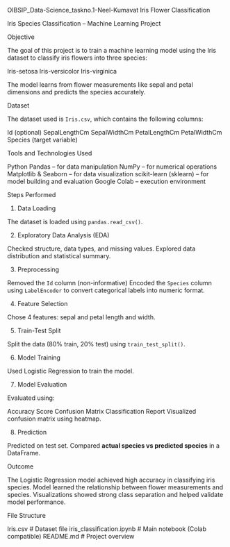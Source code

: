 OIBSIP_Data-Science_taskno.1-Neel-Kumavat 
Iris Flower Classification

Iris Species Classification – Machine Learning Project

Objective

The goal of this project is to train a machine learning model using the Iris dataset to classify iris flowers into three species:

Iris-setosa
Iris-versicolor
Iris-virginica

The model learns from flower measurements like sepal and petal dimensions and predicts the species accurately.

Dataset

The dataset used is `Iris.csv`, which contains the following columns:

Id (optional)
SepalLengthCm
SepalWidthCm
PetalLengthCm
PetalWidthCm
Species (target variable)

Tools and Technologies Used

Python
Pandas – for data manipulation
NumPy – for numerical operations
Matplotlib & Seaborn – for data visualization
scikit-learn (sklearn) – for model building and evaluation
Google Colab – execution environment

Steps Performed

1. Data Loading

 The dataset is loaded using `pandas.read_csv()`.

2. Exploratory Data Analysis (EDA)

Checked structure, data types, and missing values.
Explored data distribution and statistical summary.

3. Preprocessing

Removed the `Id` column (non-informative)
Encoded the `Species` column using `LabelEncoder` to convert categorical labels into numeric format.

4. Feature Selection

Chose 4 features: sepal and petal length and width.

5. Train-Test Split

Split the data (80% train, 20% test) using `train_test_split()`.

6. Model Training

Used Logistic Regression to train the model.

7. Model Evaluation

Evaluated using:

  Accuracy Score
  Confusion Matrix
  Classification Report
  Visualized confusion matrix using heatmap.

8. Prediction

 Predicted on test set.
 Compared **actual species vs predicted species** in a DataFrame.

Outcome

The Logistic Regression model achieved high accuracy in classifying iris species.
Model learned the relationship between flower measurements and species.
Visualizations showed strong class separation and helped validate model performance.

File Structure


Iris.csv                 # Dataset file
iris_classification.ipynb  # Main notebook (Colab compatible)
README.md                # Project overview





